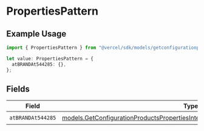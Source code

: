 # PropertiesPattern

## Example Usage

```typescript
import { PropertiesPattern } from "@vercel/sdk/models/getconfigurationproductsop.js";

let value: PropertiesPattern = {
  atBRANDAt544285: {},
};
```

## Fields

| Field                                                                                                                                                                    | Type                                                                                                                                                                     | Required                                                                                                                                                                 | Description                                                                                                                                                              |
| ------------------------------------------------------------------------------------------------------------------------------------------------------------------------ | ------------------------------------------------------------------------------------------------------------------------------------------------------------------------ | ------------------------------------------------------------------------------------------------------------------------------------------------------------------------ | ------------------------------------------------------------------------------------------------------------------------------------------------------------------------ |
| `atBRANDAt544285`                                                                                                                                                        | [models.GetConfigurationProductsPropertiesIntegrationsResponse200AtBRANDAt544285](../models/getconfigurationproductspropertiesintegrationsresponse200atbrandat544285.md) | :heavy_check_mark:                                                                                                                                                       | N/A                                                                                                                                                                      |